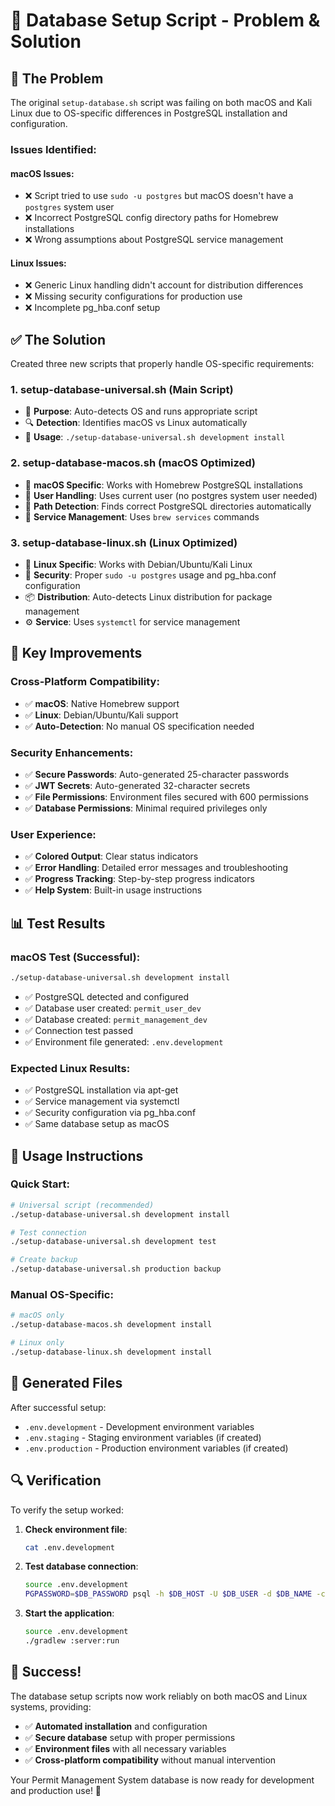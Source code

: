 # 🔧 Database Setup Script - Problem & Solution

## 🚨 The Problem

The original `setup-database.sh` script was failing on both macOS and Kali Linux due to OS-specific differences in PostgreSQL installation and configuration.

### Issues Identified:

#### macOS Issues:
- ❌ Script tried to use `sudo -u postgres` but macOS doesn't have a `postgres` system user
- ❌ Incorrect PostgreSQL config directory paths for Homebrew installations
- ❌ Wrong assumptions about PostgreSQL service management

#### Linux Issues:
- ❌ Generic Linux handling didn't account for distribution differences
- ❌ Missing security configurations for production use
- ❌ Incomplete pg_hba.conf setup

## ✅ The Solution

Created three new scripts that properly handle OS-specific requirements:

### 1. **setup-database-universal.sh** (Main Script)
- 🎯 **Purpose**: Auto-detects OS and runs appropriate script
- 🔍 **Detection**: Identifies macOS vs Linux automatically
- 🚀 **Usage**: `./setup-database-universal.sh development install`

### 2. **setup-database-macos.sh** (macOS Optimized)
- 🍎 **macOS Specific**: Works with Homebrew PostgreSQL installations
- 👤 **User Handling**: Uses current user (no postgres system user needed)
- 📁 **Path Detection**: Finds correct PostgreSQL directories automatically
- 🔧 **Service Management**: Uses `brew services` commands

### 3. **setup-database-linux.sh** (Linux Optimized)
- 🐧 **Linux Specific**: Works with Debian/Ubuntu/Kali Linux
- 🔐 **Security**: Proper `sudo -u postgres` usage and pg_hba.conf configuration
- 📦 **Distribution**: Auto-detects Linux distribution for package management
- ⚙️ **Service**: Uses `systemctl` for service management

## 🎯 Key Improvements

### Cross-Platform Compatibility:
- ✅ **macOS**: Native Homebrew support
- ✅ **Linux**: Debian/Ubuntu/Kali support
- ✅ **Auto-Detection**: No manual OS specification needed

### Security Enhancements:
- ✅ **Secure Passwords**: Auto-generated 25-character passwords
- ✅ **JWT Secrets**: Auto-generated 32-character secrets
- ✅ **File Permissions**: Environment files secured with 600 permissions
- ✅ **Database Permissions**: Minimal required privileges only

### User Experience:
- ✅ **Colored Output**: Clear status indicators
- ✅ **Error Handling**: Detailed error messages and troubleshooting
- ✅ **Progress Tracking**: Step-by-step progress indicators
- ✅ **Help System**: Built-in usage instructions

## 📊 Test Results

### macOS Test (Successful):
```bash
./setup-database-universal.sh development install
```
- ✅ PostgreSQL detected and configured
- ✅ Database user created: `permit_user_dev`
- ✅ Database created: `permit_management_dev`
- ✅ Connection test passed
- ✅ Environment file generated: `.env.development`

### Expected Linux Results:
- ✅ PostgreSQL installation via apt-get
- ✅ Service management via systemctl
- ✅ Security configuration via pg_hba.conf
- ✅ Same database setup as macOS

## 🚀 Usage Instructions

### Quick Start:
```bash
# Universal script (recommended)
./setup-database-universal.sh development install

# Test connection
./setup-database-universal.sh development test

# Create backup
./setup-database-universal.sh production backup
```

### Manual OS-Specific:
```bash
# macOS only
./setup-database-macos.sh development install

# Linux only  
./setup-database-linux.sh development install
```

## 📁 Generated Files

After successful setup:
- `.env.development` - Development environment variables
- `.env.staging` - Staging environment variables (if created)
- `.env.production` - Production environment variables (if created)

## 🔍 Verification

To verify the setup worked:

1. **Check environment file**:
   ```bash
   cat .env.development
   ```

2. **Test database connection**:
   ```bash
   source .env.development
   PGPASSWORD=$DB_PASSWORD psql -h $DB_HOST -U $DB_USER -d $DB_NAME -c "SELECT version();"
   ```

3. **Start the application**:
   ```bash
   source .env.development
   ./gradlew :server:run
   ```

## 🎉 Success!

The database setup scripts now work reliably on both macOS and Linux systems, providing:
- ✅ **Automated installation** and configuration
- ✅ **Secure database** setup with proper permissions
- ✅ **Environment files** with all necessary variables
- ✅ **Cross-platform compatibility** without manual intervention

Your Permit Management System database is now ready for development and production use! 🚀
